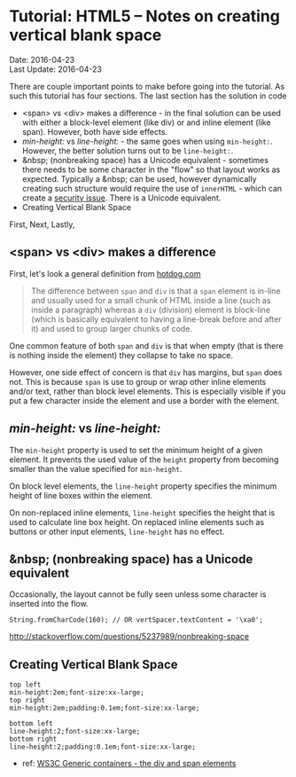 # Tutorial: HTML5 &ndash; Notes on creating vertical blank space  #
Date: 2016-04-23<br>
Last Update: 2016-04-23

There are couple important points to make before going into the
tutorial. As such this tutorial has four sections. The last
section has the solution in code

- &lt;span&gt; vs &lt;div&gt; makes a difference - in the final solution can be used with either a block-level element (like div) or and inline element (like span). However, both have side effects.
- *min-height:* vs *line-height:* - the same goes when using `min-height:`. However, the better solution turns out to be `line-height:`.
- &amp;nbsp; (nonbreaking space) has a Unicode equivalent - sometimes there needs to be some character in the "flow" so that layout works as expected. Typically a &amp;nbsp; can be used, however dynamically creating such structure would require the use of `innerHTML` - which can create a [security issue](innerHTMl-security.md). There is a Unicode equivalent.
- Creating Vertical Blank Space

First, 
 Next, 
 Lastly, 

## &lt;span&gt; vs &lt;div&gt; makes a difference ##

First, let's look a general definition from [hotdog.com](http://htmldog.com/guides/html/intermediate/spandiv/)

> The difference between `span` and `div` is that a `span` element is in-line and usually used for a small chunk of HTML inside a line (such as inside a paragraph) whereas a `div` (division) element is block-line (which is basically equivalent to having a line-break before and after it) and used to group larger chunks of code.

One common feature of both `span` and `div` is that when empty (that is there is nothing inside the element) they collapse to take no space.

However, one side effect of concern is that `div` has margins, but `span` does not. This is because `span` is use to group or wrap other inline elements and/or text, rather than block level elements. This is especially visible if you put a few character inside the element and use a border with the element.


## *min-height:* vs *line-height:* ##

The `min-height` property is used to set the minimum height of a given element. It prevents the used value of the `height` property from becoming smaller than the value specified for `min-height`.

On block level elements, the `line-height` property specifies the minimum height of line boxes within the element.

On non-replaced inline elements, `line-height` specifies the height that is used to calculate line box height. On replaced inline elements such as buttons or other input elements, `line-height` has no effect. 

## &amp;nbsp; (nonbreaking space) has a Unicode equivalent ##

Occasionally, the layout cannot be fully seen unless some character is inserted into the flow.

    String.fromCharCode(160); // OR vertSpacer.textContent = '\xa0';

http://stackoverflow.com/questions/5237989/nonbreaking-space

## Creating Vertical Blank Space ##

    top left
    min-height:2em;font-size:xx-large;
    top right
    min-height:2em;padding:0.1em;font-size:xx-large;

    bottom left
    line-height:2;font-size:xx-large;
    bottom right
    line-height:2;padding:0.1em;font-size:xx-large;



- ref: [WS3C Generic containers - the div and span elements](https://www.w3.org/wiki/Generic_containers_-_the_div_and_span_elements)
